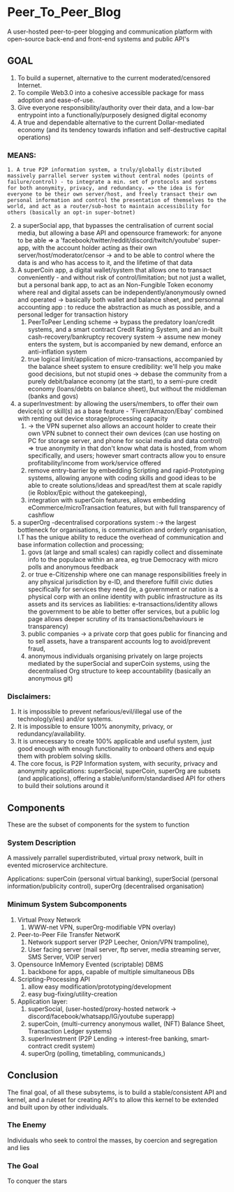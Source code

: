 # Peer_To_Peer_Blog

A user-hosted peer-to-peer blogging and communication platform with open-source back-end and front-end systems and public API's


## GOAL

1. To build a supernet, alternative to the current moderated/censored Internet.
2. To compile Web3.0 into a cohesive accessible package for mass adoption and ease-of-use.
3. Give everyone responsibility/authority over their data, and a low-bar entrypoint into a functionally/purposely designed digital economy
4. A true and dependable alternative to the current Dollar-mediated economy (and its tendency towards inflation and self-destructive capital operations)

### MEANS:

    1. A true P2P information system, a truly/globally distributed massively parrallel server system without central nodes (points of failure/control) - to integrate a min. set of protocols and systems for both anonymity, privacy, and redundancy. => the idea is for everyone to be their own server/host, and freely transact their own personal information and control the presentation of themselves to the world, and act as a router/sub-host to maintain accessibility for others (basically an opt-in super-botnet)

2. a superSocial app, that bypasses the centralisation of current social media, but allowing a base API and opensource framework: for anyone to be able => a 'facebook/twitter/reddit/discord/twitch/youtube' super-app, with the account holder acting as their own server/host/moderator/censor -> and to be able to control where the data is and who has access to it, and the lifetime of that data
3. A superCoin app, a digital wallet/system that allows one to transact conveniently - and without risk of control/limitation; but not just a wallet, but a personal bank app, to act as an Non-Fungible Token economy where real and digital assets can be independently/anonymously owned and operated -> basically both wallet and balance sheet, and personnal accounting app : to reduce the abstraction as much as possible, and a personal ledger for transaction history
   1. PeerToPeer Lending scheme -> bypass the predatory loan/credit systems, and a smart contract Credit Rating System, and an in-built cash-recovery/bankruptcy recovery system -> assume new money enters the system, but is accompanied by new demand, enforce an anti-inflation system
   2. true logical limit/application of micro-transactions, accompanied by the balance sheet system to ensure credibility: we'll help you make good decisions, but not stupid ones -> debase the community from a purely debit/balance economy (at the start), to a semi-pure credit economy (loans/debts on balance sheet), but without the middleman (banks and govs)
4. a superInvestment: by allowing the users/members, to offer their own device(s) or skill(s) as a base feature - 'Fiverr/Amazon/Ebay' combined with renting out device storage/processing capacity
   1. -> the VPN supernet also allows an account holder to create their own VPN subnet to connect their own devices (can use hosting on PC for storage server, and phone for social media and data control) => true anonymity in that don't know what data is hosted, from whom specifically, and users; however smart contracts allow you to ensure profitability/income from work/service offered
   2. remove entry-barrier by embedding Scripting and rapid-Prototyping systems, allowing anyone with coding skills and good ideas to be able to create solutions/ideas and spread/test them at scale rapidly (ie Roblox/Epic without the gatekeeping),
   3. integration with superCoin features, allows embedding eCommerce/microTransaction features, but with full transparency of cashflow
5. a superOrg -decentralised corporations system :-> the largest bottleneck for organisations, is communication and orderly organisation, I.T has the unique ability to reduce the overhead of communication and base information collection and processing;
   1. govs (at large and small scales) can rapidly collect and disseminate info to the populace within an area, eg true Democracy with micro polls and anonymous feedback
   2. or true e-Citizenship where one can manage responsibilities freely in any physical jurisdiction by e-ID, and therefore fulfill civic duties specifically for services they need (ie, a government or nation is a physical corp with an online identity with public infrastructure as its assets and its services as liabilities: e-transactions/identity allows the government to be able to better offer services, but a public log page allows deeper scrutiny of its transactions/behaviours ie transparency)
   3. public companies -> a private corp that goes public for financing and to sell assets, have a transparent accounts log to avoid/prevent fraud,
   4. anonymous individuals organising privately on large projects mediated by the superSocial and superCoin systems, using the decentralised Org structure to keep accountability (basically an anonymous git)


### Disclaimers:

1. It is impossible to prevent nefarious/evil/illegal use of the technolog(y/ies) and/or systems.
2. It is impossible to ensure 100% anonymity, privacy, or redundancy/availability.
3. It is unnecessary to create 100% applicable and useful system, just good enough with enough functionality to onboard others and equip them with problem solving skills.
4. The core focus, is P2P Information system, with security, privacy and anonymity applications: superSocial, superCoin, superOrg are subsets (and applications), offering a stable/uniform/standardised API for others to build their solutions around it


## Components

These are the subset of components for the system to function

### System Description

A massively parrallel superdistributed, virtual proxy network, built in evented microservice architecture.

Applications: superCoin (personal virtual banking), superSocial (personal information/publicity control), superOrg (decentralised organisation)

### Minimum System Subcomponents

1. Virtual Proxy Network
   1. WWW-net VPN, superOrg-modifiable VPN overlay)
2. Peer-to-Peer File Transfer NetworK
   1. Network support server (P2P Leecher, Onion/VPN trampoline),
   2. User facing server (mail server, ftp server, media streaming server, SMS Server, VOIP server)
3. Opensource InMemory Evented (scriptable) DBMS
   1. backbone for apps, capable of multiple simultaneous DBs
4. Scripting-Processing API
   1. allow easy modification/prototyping/development
   2. easy bug-fixing/utility-creation
5. Application layer:
   1. superSocial, (user-hosted/proxy-hosted network -> discord/facebook/whatsapp/IG/youtube superapp)
   2. superCoin, (multi-currency anonymous wallet, (NFT) Balance Sheet, Transaction Ledger systems)
   3. superInvestment (P2P Lending -> interest-free banking, smart-contract credit system)
   4. superOrg (polling, timetabling, communicands,)

## Conclusion

The final goal, of all these subsytems, is to build a stable/consistent API and kernel, and a ruleset for creating API's to allow this kernel to be extended and built upon by other individuals.

### The Enemy

Individuals who seek to control the masses, by coercion and segregation and lies

### The Goal

To conquer the stars
